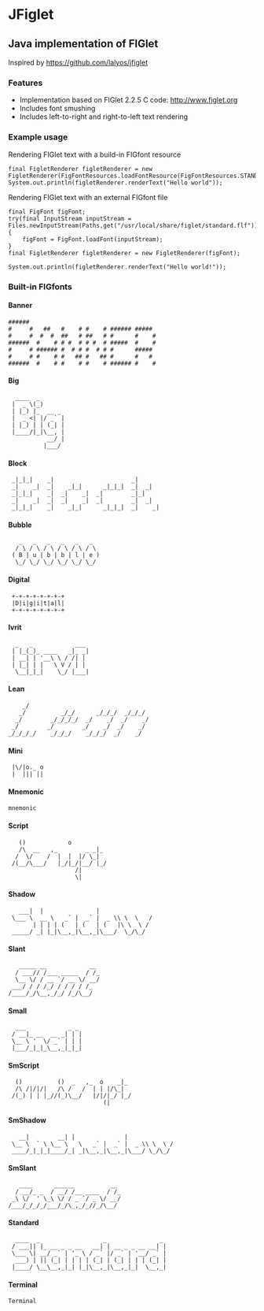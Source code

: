 # JFiglet

## Java implementation of FIGlet
Inspired by https://github.com/lalyos/jfiglet

### Features

 * Implementation based on FIGlet 2.2.5 C code: http://www.figlet.org
 * Includes font smushing
 * Includes left-to-right and right-to-left text rendering
 
### Example usage

Rendering FIGlet text with a build-in FIGfont resource

    final FigletRenderer figletRenderer = new FigletRenderer(FigFontResources.loadFontResource(FigFontResources.STANDARD_FLF));
    System.out.println(figletRenderer.renderText("Hello world"));

Rendering FIGlet text with an external FIGfont file

    final FigFont figFont;
    try(final InputStream inputStream = Files.newInputStream(Paths.get("/usr/local/share/figlet/standard.flf")))
    {
		figFont = FigFont.loadFont(inputStream);
	}
	final FigletRenderer figletRenderer = new FigletRenderer(figFont);
	
	System.out.println(figletRenderer.renderText("Hello world!"));

### Built-in FIGfonts

#### Banner

	######                                     
	#     #   ##   #    # #    # ###### #####  
	#     #  #  #  ##   # ##   # #      #    # 
	######  #    # # #  # # #  # #####  #    # 
	#     # ###### #  # # #  # # #      #####  
	#     # #    # #   ## #   ## #      #   #  
	######  #    # #    # #    # ###### #    # 
	                                           
#### Big

	  ____  _       
	 |  _ \(_)      
	 | |_) |_  __ _ 
	 |  _ <| |/ _` |
	 | |_) | | (_| |
	 |____/|_|\__, |
	           __/ |
	          |___/ 

#### Block
 
	                                             
	 _|_|_|    _|                      _|        
	 _|    _|  _|    _|_|      _|_|_|  _|  _|    
	 _|_|_|    _|  _|    _|  _|        _|_|      
	 _|    _|  _|  _|    _|  _|        _|  _|    
	 _|_|_|    _|    _|_|      _|_|_|  _|    _|  
	                                             

#### Bubble
 
	   _   _   _   _   _   _  
	  / \ / \ / \ / \ / \ / \ 
	 ( B | u | b | b | l | e )
	  \_/ \_/ \_/ \_/ \_/ \_/ 

#### Digital

	 +-+-+-+-+-+-+-+
	 |D|i|g|i|t|a|l|
	 +-+-+-+-+-+-+-+

#### Ivrit

	  _   _            ___ 
	 | |_(_)_ ____   _|_ _|
	 | __| | '__\ \ / /| | 
	 | |_| | |   \ V / | | 
	  \__|_|_|    \_/ |___|
	                       
#### Lean

	                                           
	    _/                                     
	   _/          _/_/      _/_/_/  _/_/_/    
	  _/        _/_/_/_/  _/    _/  _/    _/   
	 _/        _/        _/    _/  _/    _/    
	_/_/_/_/    _/_/_/    _/_/_/  _/    _/     
	                                           
#### Mini

	           
	 |\/|o._ o 
	 |  ||| || 
	           
#### Mnemonic

	mnemonic

#### Script

	                            
	   ()            o          
	   /\  __   ,_        _ _|_ 
	  /  \/    /  |  |  |/ \_|  
	 /(__/\___/   |_/|_/|__/ |_/
	                   /|       
	                   \|       

#### Shadow

	
	   ___|  |               |                
	 \___ \  __ \   _` |  _` |  _ \\ \  \   / 
	       | | | | (   | (   | (   |\ \  \ /  
	 _____/ _| |_|\__,_|\__,_|\___/  \_/\_/   
	                                          
#### Slant

	   _____ __            __ 
	  / ___// /___ _____  / /_
	  \__ \/ / __ `/ __ \/ __/
	 ___/ / / /_/ / / / / /_  
	/____/_/\__,_/_/ /_/\__/  
	                          

#### Small

	  ___            _ _ 
	 / __|_ __  __ _| | |
	 \__ \ '  \/ _` | | |
	 |___/_|_|_\__,_|_|_|
	                     

#### SmScript

	                                   
	  ()          ()  _   ,_  o    _|_ 
	  /\ /|/|/|   /\ /   /  | | |/\_|  
	 /(_) | | |_//(_)\__/   |/|/|_/ |_/
	                           (|      

#### SmShadow

	   __|        __| |              |              
	 \__ \  ` \ \__ \   \   _` |  _` |  _ \\ \  \ / 
	 ____/_|_|_|____/_| _|\__,_|\__,_|\___/ \_/\_/  
	                                                

#### SmSlant

	   ____      ______          __ 
	  / __/_ _  / __/ /__ ____  / /_
	 _\ \/  ' \_\ \/ / _ `/ _ \/ __/
	/___/_/_/_/___/_/\_,_/_//_/\__/ 
	                                

#### Standard

	  ____  _                  _               _ 
	 / ___|| |_ __ _ _ __   __| | __ _ _ __ __| |
	 \___ \| __/ _` | '_ \ / _` |/ _` | '__/ _` |
	  ___) | || (_| | | | | (_| | (_| | | | (_| |
	 |____/ \__\__,_|_| |_|\__,_|\__,_|_|  \__,_|
	                                             

#### Terminal

	Terminal

